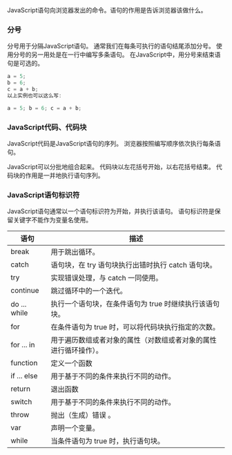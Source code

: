 JavaScript语句向浏览器发出的命令。语句的作用是告诉浏览器该做什么。

### 分号
分号用于分隔JavaScript语句。
通常我们在每条可执行的语句结尾添加分号。
使用分号的另一用处是在一行中编写多条语句。
在JavaScript中，用分号来结束语句是可选的。

```JavaScript
a = 5;
b = 6;
c = a + b;
以上实例也可以这么写:

a = 5; b = 6; c = a + b;
```

### JavaScript代码、代码块
JavaScript代码是JavaScript语句的序列。
浏览器按照编写顺序依次执行每条语句。

JavaScript可以分批地组合起来。
代码块以左花括号开始，以右花括号结束。
代码块的作用是一并地执行语句序列。

### JavaScript语句标识符
JavaScript语句通常以一个语句标识符为开始，并执行该语句。
语句标识符是保留关键字不能作为变量名使用。

|语句 |	描述 |
|----| ----  |
|break|	用于跳出循环。|
|catch|	语句块，在 try 语句块执行出错时执行 catch 语句块。|
|try|	实现错误处理，与 catch 一同使用。|
|continue|	跳过循环中的一个迭代。|
|do ... while|	执行一个语句块，在条件语句为 true 时继续执行该语句块。|
|for|	在条件语句为 true 时，可以将代码块执行指定的次数。|
|for ... in|	用于遍历数组或者对象的属性（对数组或者对象的属性进行循环操作）。|
|function|	定义一个函数|
|if ... else|	用于基于不同的条件来执行不同的动作。|
|return|	退出函数|
|switch|	用于基于不同的条件来执行不同的动作。|
|throw|	抛出（生成）错误 。|
|var|	声明一个变量。|
|while|	当条件语句为 true 时，执行语句块。|